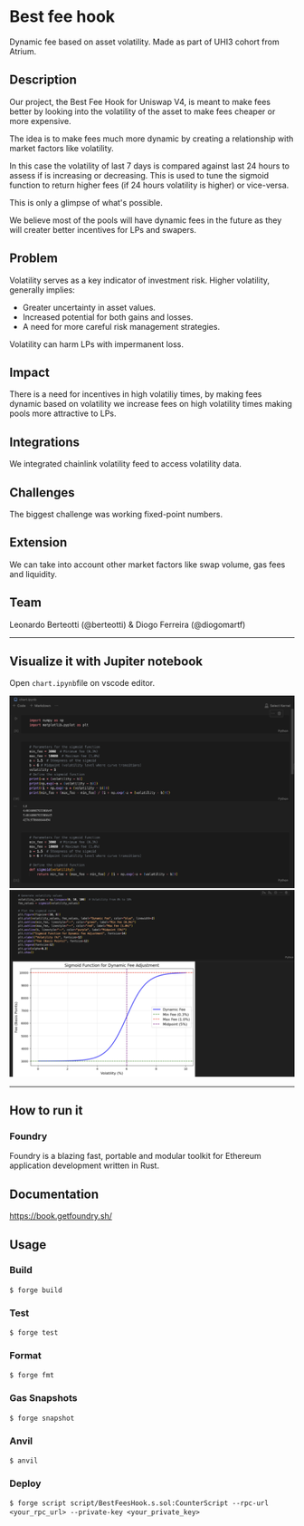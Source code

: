 # Best fee hook

Dynamic fee based on asset volatility. Made as part of UHI3 cohort from Atrium.

## **Description**

Our project, the Best Fee Hook for Uniswap V4, is meant to make fees better by looking into the volatility of the asset to make fees cheaper or more expensive.

The idea is to make fees much more dynamic by creating a relationship with market factors like volatility.

In this case the volatility of last 7 days is compared against last 24 hours to assess if is increasing or decreasing. This is used to tune the sigmoid function to return higher fees (if 24 hours volatility is higher) or vice-versa.

This is only a glimpse of what's possible.

We believe most of the pools will have dynamic fees in the future as they will creater better incentives for LPs and swapers.

## **Problem**

Volatility serves as a key indicator of investment risk. Higher volatility, generally implies:

- Greater uncertainty in asset values.
- Increased potential for both gains and losses.
- A need for more careful risk management strategies.

Volatility can harm LPs with impermanent loss.

## **Impact**

There is a need for incentives in high volatiliy times, by making fees dynamic based on volatility we increase fees on high volatility times making pools more attractive to LPs.

## **Integrations**

We integrated chainlink volatility feed to access volatility data.

## **Challenges**

The biggest challenge was working fixed-point numbers.

## **Extension**

We can take into account other market factors like swap volume, gas fees and liquidity.

## **Team**

Leonardo Berteotti (@berteotti) & Diogo Ferreira (@diogomartf)


---

## Visualize it with Jupiter notebook

Open `chart.ipynb`file on vscode editor.

![jupiter visualisation part 1](jupiter-1.png)
![jupiter visualisation part 2](jupiter-2.png)

---

## How to run it

### Foundry

Foundry is a blazing fast, portable and modular toolkit for Ethereum application development written in Rust.

## Documentation

https://book.getfoundry.sh/

## Usage

### Build

```shell
$ forge build
```

### Test

```shell
$ forge test
```

### Format

```shell
$ forge fmt
```

### Gas Snapshots

```shell
$ forge snapshot
```

### Anvil

```shell
$ anvil
```

### Deploy

```shell
$ forge script script/BestFeesHook.s.sol:CounterScript --rpc-url <your_rpc_url> --private-key <your_private_key>
```